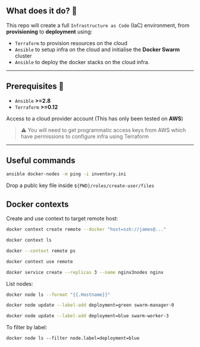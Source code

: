 ## What does it do? 🔎
This repo will create a full `Infrastructure as Code` (IaC) environment, from **provisioning** to **deployment** using:

- `Terraform` to provision resources on the cloud
- `Ansible` to setup infra on the cloud and initialise the **Docker Swarm** cluster
- `Ansible` to deploy the docker stacks on the cloud infra.

---

## Prerequisites 🔐

-  `Ansible`   **>=2.8**
-  `Terraform` **>=0.12**

Access to a cloud provider account (This has only been tested on **AWS**)

> ⚠️ You will need to get programmatic access keys from AWS which have permissions to configure infra using Terraform

---

## Useful commands

```bash
ansible docker-nodes -m ping -i inventory.ini
```

Drop a publc key file inside `${PWD}/roles/create-user/files`


## Docker contexts

Create and use context to target remote host:

```bash
docker context create remote --docker "host=ssh://james@..."
```

```bash
docker context ls
```

```bash
docker --context remote ps
```

```bash
docker context use remote
```

```bash
docker service create --replicas 3 --name nginx3nodes nginx
```



List nodes:

```bash
docker node ls --format "{{.Hostname}}"
```


```bash
docker node update --label-add deployment=green swarm-manager-0
```

```bash
docker node update --label-add deployment=blue swarm-worker-3
```

To filter by label:

`docker node ls --filter node.label=deployment=blue`
